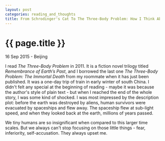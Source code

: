 ```yaml
---
layout: post
categories: reading_and_thoughts
title: From Schrodinger's Cat To The Three-Body Problem: How I Think About Life
---
```


{{ page.title }}
================

<p class="meta">16 Sep 2015 - Beijing</p>

I read *The Three-Body Problem* in 2011. It is a fiction novel trilogy titled *Remembrance of Earth’s Past*, and I borrowed the last one *The Three-Body Problem: The Immortal Death* from my roommate when it has just been published. It was a one-day trip of train in early winter of south China. I didn't felt any special at the beginning of reading - maybe it was because the author's style of plain text - but when I reached the end of the whole story, I was some kind of shocked. I was most impressed by the description plot: before the earth was destroyed by aliens, human survivors were evacuated by spaceships and flew away. The spaceship flew at sub-light speed, and when they looked back at the earth, millions of years passed.

We tiny humans are so insignificant when compared to this larger time scales. But we always can't stop focusing on those little things - fear, inferiority, self-accusation. They always upset me.
